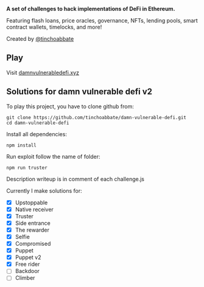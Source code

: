 **A set of challenges to hack implementations of DeFi in Ethereum.**

Featuring flash loans, price oracles, governance, NFTs, lending pools, smart contract wallets, timelocks, and more!

Created by [@tinchoabbate](https://twitter.com/tinchoabbate)

## Play

Visit [damnvulnerabledefi.xyz](https://damnvulnerabledefi.xyz)

## Solutions for damn vulnerable defi v2
To play this project, you have to clone github from:
``` shell
git clone https://github.com/tinchoabbate/damn-vulnerable-defi.git
cd damn-vulnerable-defi
```

Install all dependencies:
``` shell
npm install
``` 

Run exploit follow the name of folder:
``` shell
npm run truster
```

Description writeup is in comment of each challenge.js

Currently I make solutions for:
- [x] Upstoppable
- [x] Native receiver
- [x] Truster
- [x] Side entrance
- [x] The rewarder
- [x] Selfie
- [x] Compromised
- [x] Puppet
- [x] Puppet v2
- [x] Free rider
- [ ] Backdoor
- [ ] Climber